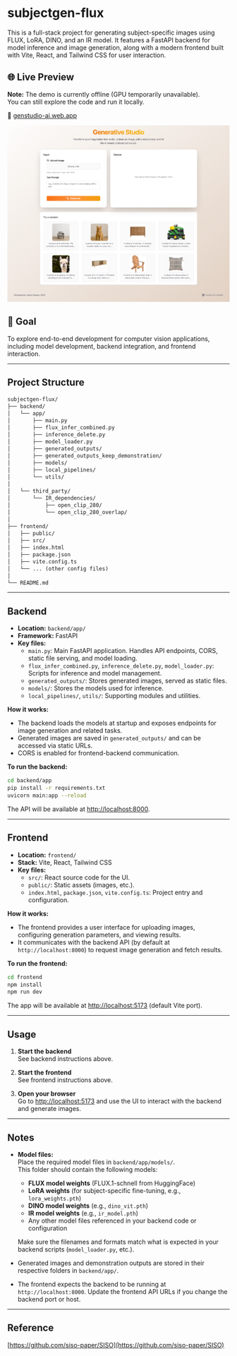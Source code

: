 # subjectgen-flux

This is a full-stack project for generating subject-specific images using FLUX, LoRA, DINO, and an IR model. It features a FastAPI backend for model inference and image generation, along with a modern frontend built with Vite, React, and Tailwind CSS for user interaction.

## 🌐 Live Preview

**Note:** The demo is currently offline (GPU temporarily unavailable).  
You can still explore the code and run it locally.

🔗 [genstudio-ai.web.app](https://genstudio-ai.web.app/)

[![Live Demo](assets/demo_preview.png)](https://genstudio-ai.web.app/)


## 🎯 Goal

To explore end-to-end development for computer vision applications, including model development, backend integration, and frontend interaction.

---

## Project Structure

```
subjectgen-flux/
├── backend/
│   └── app/
│       ├── main.py
│       ├── flux_infer_combined.py
│       ├── inference_delete.py
│       ├── model_loader.py
│       ├── generated_outputs/
│       ├── generated_outputs_keep_demonstration/
│       ├── models/
│       ├── local_pipelines/
│       └── utils/
│
│   └── third_party/
│       └── IR_dependencies/
│           ├── open_clip_280/
│           └── open_clip_280_overlap/
│
├── frontend/
│   ├── public/
│   ├── src/
│   ├── index.html
│   ├── package.json
│   ├── vite.config.ts
│   └── ... (other config files)
│
└── README.md
```

---

## Backend

- **Location:** `backend/app/`
- **Framework:** FastAPI
- **Key files:**
  - `main.py`: Main FastAPI application. Handles API endpoints, CORS, static file serving, and model loading.
  - `flux_infer_combined.py`, `inference_delete.py`, `model_loader.py`: Scripts for inference and model management.
  - `generated_outputs/`: Stores generated images, served as static files.
  - `models/`: Stores the models used for inference.
  - `local_pipelines/`, `utils/`: Supporting modules and utilities.

**How it works:**
- The backend loads the models at startup and exposes endpoints for image generation and related tasks.
- Generated images are saved in `generated_outputs/` and can be accessed via static URLs.
- CORS is enabled for frontend-backend communication.

**To run the backend:**
```bash
cd backend/app
pip install -r requirements.txt
uvicorn main:app --reload
```
The API will be available at [http://localhost:8000](http://localhost:8000).

---

## Frontend

- **Location:** `frontend/`
- **Stack:** Vite, React, Tailwind CSS
- **Key files:**
  - `src/`: React source code for the UI.
  - `public/`: Static assets (images, etc.).
  - `index.html`, `package.json`, `vite.config.ts`: Project entry and configuration.

**How it works:**
- The frontend provides a user interface for uploading images, configuring generation parameters, and viewing results.
- It communicates with the backend API (by default at `http://localhost:8000`) to request image generation and fetch results.

**To run the frontend:**
```bash
cd frontend
npm install
npm run dev
```
The app will be available at [http://localhost:5173](http://localhost:5173) (default Vite port).

---

## Usage

1. **Start the backend**  
   See backend instructions above.

2. **Start the frontend**  
   See frontend instructions above.

3. **Open your browser**  
   Go to [http://localhost:5173](http://localhost:5173) and use the UI to interact with the backend and generate images.

---

## Notes

- **Model files:**  
  Place the required model files in `backend/app/models/`.  
  This folder should contain the following models:
  - **FLUX model weights** (FLUX.1-schnell from HuggingFace)
  - **LoRA weights** (for subject-specific fine-tuning, e.g., `lora_weights.pth`)
  - **DINO model weights** (e.g., `dino_vit.pth`)
  - **IR model weights** (e.g., `ir_model.pth`)
  - Any other model files referenced in your backend code or configuration

  Make sure the filenames and formats match what is expected in your backend scripts (`model_loader.py`, etc.).

- Generated images and demonstration outputs are stored in their respective folders in `backend/app/`.
- The frontend expects the backend to be running at `http://localhost:8000`. Update the frontend API URLs if you change the backend port or host.


---

## Reference

[https://github.com/siso-paper/SISO](https://github.com/siso-paper/SISO)
